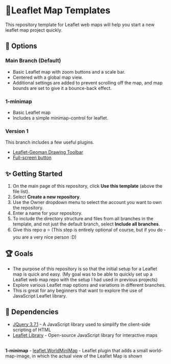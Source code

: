# 🍃Leaflet Map Templates
This repository template for Leaflet web maps will help you start a new leaflet map project quickly.

## 📌 Options
### Main Branch (Default)
- Basic Leaflet map with zoom buttons and a scale bar.
- Centered with a global map view.
- Additional settings are added to prevent scrolling off the map, and map bounds are set to give it a bounce-back effect.

### 1-minimap
- Basic Leaflet map
- Includes a simple minimap-control for leaflet.

### Version 1
This branch includes a few useful plugins.
- <a href="https://www.geoman.io/docs/getting-started/free-version">Leaflet-Geoman Drawing Toolbar</a>
- <a href="https://github.com/Leaflet/Leaflet.fullscreen">Full-screen button</a>



## ✨ Getting Started
1. On the main page of this repository, click <b>Use this template</b> (above the file list).
2. Select <b>Create a new repository</b>.
3. Use the Owner dropdown menu to select the account you want to own the repository.
4. Enter a name for your repository.
5. To include the directory structure and files from all branches in the template, and not just the default branch, select <b>Include all branches</b>.
6. Give this repo a ⭐ (This step is entirely optional of course, but if you do - you are a very nice person :D)

## 🏆 Goals
- The purpose of this repository is so that the initial setup for a Leaflet map is quick and easy. (My goal was to be able to quickly set up a Leaflet web map repo with the setup I had used in previous projects)
- Explore various Leaflet map options and variations in different branches.
- This is great for any beginners that want to explore the use of JavaScript Leaflet library.

## 🔧 Dependencies
- <a href="https://jquery.com/">JQuery 3.7.1</a> - A JavaScript library used to simplify the client-side scripting of HTML
- <a href="https://unpkg.com/leaflet@1.9.4/dist/leaflet.js">Leaflet Library</a> - Open-source JavaScript library for interactive maps
<br>
<b>1-minimap</b>
- <a href="https://github.com/maneoverland/leaflet.WorldMiniMap">leaflet.WorldMiniMap</a> - Leaflet plugin that adds a small world-map-image, in which the actual view of the Leaflet Map is shown